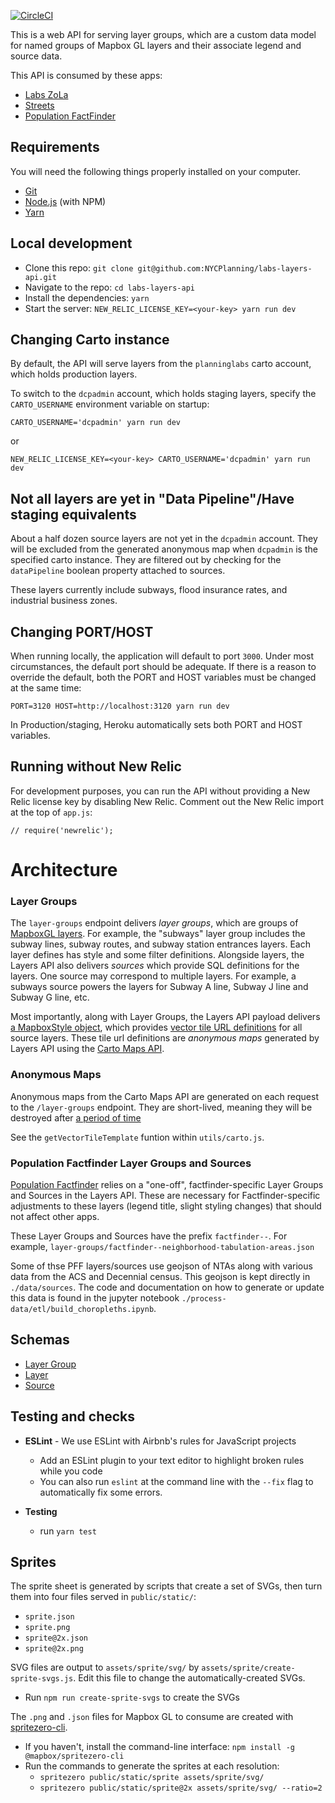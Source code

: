 [![CircleCI](https://circleci.com/gh/NYCPlanning/labs-layers-api.svg?style=svg)](https://circleci.com/gh/NYCPlanning/labs-layers-api)

This is a web API for serving layer groups, which are a custom data model for named groups of Mapbox GL layers and their associate legend and source data.

This API is consumed by these apps:
- [Labs ZoLa](https://github.com/NYCPlanning/labs-zola)
- [Streets](https://github.com/NYCPlanning/labs-streets)
- [Population FactFinder](https://github.com/NYCPlanning/labs-factfinder)

## Requirements

You will need the following things properly installed on your computer.

- [Git](https://git-scm.com/)
- [Node.js](https://nodejs.org/) (with NPM)
- [Yarn](https://yarnpkg.com/en/)


## Local development

- Clone this repo: `git clone git@github.com:NYCPlanning/labs-layers-api.git`
- Navigate to the repo: `cd labs-layers-api`
- Install the dependencies: `yarn`
- Start the server: `NEW_RELIC_LICENSE_KEY=<your-key> yarn run dev`

## Changing Carto instance

By default, the API will serve layers from the `planninglabs` carto account, which
holds production layers.

To switch to the `dcpadmin` account, which holds staging layers, specify the `CARTO_USERNAME`
environment variable on startup:

```
CARTO_USERNAME='dcpadmin' yarn run dev
```
or
```
NEW_RELIC_LICENSE_KEY=<your-key> CARTO_USERNAME='dcpadmin' yarn run dev
```

## Not all layers are yet in "Data Pipeline"/Have staging equivalents

About a half dozen source layers are not yet in the `dcpadmin` account.
They will be excluded from the generated anonymous map when `dcpadmin` is the
specified carto instance. They are filtered out by checking for
the `dataPipeline` boolean property attached to sources.

These layers currently include subways, flood insurance rates, and industrial
business zones.

## Changing PORT/HOST

When running locally, the application will default to port `3000`. Under most circumstances, the default port should be adequate. If there is a reason to override the default, both the PORT and HOST variables must be changed at the same time: 
```
PORT=3120 HOST=http://localhost:3120 yarn run dev
 ```

In Production/staging, Heroku automatically sets both PORT and HOST variables.

## Running without New Relic
For development purposes, you can run the API without providing a New Relic license key by disabling New Relic.
Comment out the New Relic import at the top of `app.js`:
```
// require('newrelic');
```

# Architecture

### Layer Groups
The `layer-groups` endpoint delivers _layer groups_, which are groups of [MapboxGL layers](https://docs.mapbox.com/mapbox-gl-js/style-spec/layers/). For example, the "subways" layer group includes the subway lines, subway routes, and subway station entrances layers. Each layer defines has style and some filter definitions. Alongside layers, the Layers API also delivers _sources_ which provide SQL definitions for the layers. One source may correspond to multiple layers. For example, a subways source powers the layers for Subway A line, Subway J line and Subway G line, etc.

Most importantly, along with Layer Groups, the Layers API payload delivers [a MapboxStyle object](https://docs.mapbox.com/mapbox-gl-js/style-spec/root/), which provides [vector tile URL definitions](https://docs.mapbox.com/mapbox-gl-js/style-spec/sources/) for all source layers. These tile url definitions are _anonymous maps_ generated by Layers API using the [Carto Maps API](https://carto.com/developers/maps-api/).

### Anonymous Maps
Anonymous maps from the Carto Maps API are generated on each request to the `/layer-groups` endpoint. They are short-lived, meaning they will be destroyed after [a period of time](https://carto.com/developers/maps-api/guides/anonymous-maps/#:~:text=Anonymous%20Maps%20cannot%20be%20removed,five%20minutes%2C%20or%20sometimes%20longer)

See the `getVectorTileTemplate` funtion within `utils/carto.js`. 

### Population Factfinder Layer Groups and Sources
[Population Factfinder](https://github.com/NYCPlanning/labs-factfinder/) relies on a "one-off", factfinder-specific Layer Groups and Sources in the Layers API. These are necessary for Factfinder-specific adjustments to these layers (legend title, slight styling changes) that should not affect other apps.

These Layer Groups and Sources have the prefix `factfinder--`. For example, `layer-groups/factfinder--neighborhood-tabulation-areas.json`

Some of thse PFF layers/sources use geojson of NTAs along with various data from the ACS and Decennial census. This geojson is kept directly in `./data/sources`. The code and
documentation on how to generate or update this data is found in the jupyter notebook `./process-data/etl/build_choropleths.ipynb`.

## Schemas

- [Layer Group](https://github.com/NYCPlanning/labs-layers-api/blob/develop/schemas/layer-group.js)
- [Layer](https://github.com/NYCPlanning/labs-layers-api/blob/develop/schemas/layer.js)
- [Source](https://github.com/NYCPlanning/labs-layers-api/blob/develop/schemas/source.js)

## Testing and checks

- **ESLint** - We use ESLint with Airbnb's rules for JavaScript projects
  - Add an ESLint plugin to your text editor to highlight broken rules while you code
  - You can also run `eslint` at the command line with the `--fix` flag to automatically fix some errors.

- **Testing**
  - run `yarn test`


## Sprites

The sprite sheet is generated by scripts that create a set of SVGs, then turn them into four files served in `public/static/`:
- `sprite.json`
- `sprite.png`
- `sprite@2x.json`
- `sprite@2x.png`

SVG files are output to `assets/sprite/svg/` by `assets/sprite/create-sprite-svgs.js`. Edit this file to change the automatically-created SVGs.
- Run `npm run create-sprite-svgs` to create the SVGs

The `.png` and `.json` files for Mapbox GL to consume are created with  [spritezero-cli](https://github.com/mapbox/spritezero-cli).
- If you haven't, install the command-line interface: `npm install -g @mapbox/spritezero-cli`
- Run the commands to generate the sprites at each resolution:
  - `spritezero public/static/sprite assets/sprite/svg/`
  - `spritezero public/static/sprite@2x assets/sprite/svg/ --ratio=2`
